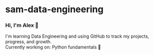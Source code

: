 # sam-data-engineering
### Hi, I'm Alex 👋  
I'm learning Data Engineering and using GitHub to track my projects, progress, and growth.  
Currently working on: Python fundamentals 🐍